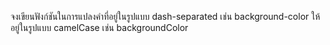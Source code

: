   จงเขียนฟังก์ชันในการแปลงคำที่อยู่ในรูปแบบ dash-separated เช่น background-color ให้อยู่ในรูปแบบ camelCase เช่น backgroundColor
